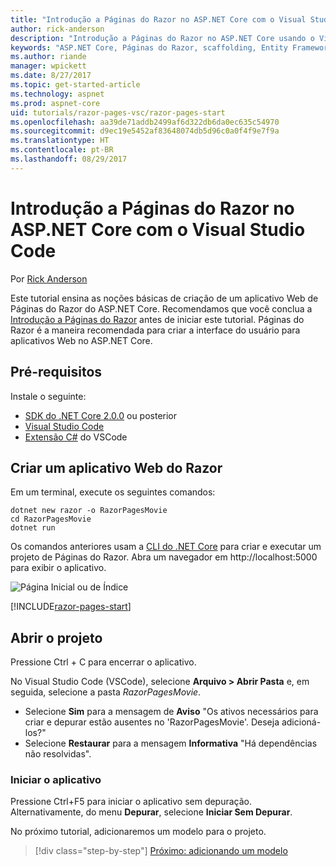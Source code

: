 ```yaml
---
title: "Introdução a Páginas do Razor no ASP.NET Core com o Visual Studio Code"
author: rick-anderson
description: "Introdução a Páginas do Razor no ASP.NET Core usando o Visual Studio Code"
keywords: "ASP.NET Core, Páginas do Razor, scaffolding, Entity Framework Core, EF, EF Core, banco de dados, mac, macOS, Visual Studio Code, Code"
ms.author: riande
manager: wpickett
ms.date: 8/27/2017
ms.topic: get-started-article
ms.technology: aspnet
ms.prod: aspnet-core
uid: tutorials/razor-pages-vsc/razor-pages-start
ms.openlocfilehash: aa39de71addb2499af6d322db6da0ec635c54970
ms.sourcegitcommit: d9ec19e5452af83648074db5d96c0a0f4f9e7f9a
ms.translationtype: HT
ms.contentlocale: pt-BR
ms.lasthandoff: 08/29/2017
---
```

# <a name="getting-started-with-razor-pages-in-aspnet-core-with-visual-studio-code"></a>Introdução a Páginas do Razor no ASP.NET Core com o Visual Studio Code

Por [Rick Anderson](https://twitter.com/RickAndMSFT)

Este tutorial ensina as noções básicas de criação de um aplicativo Web de Páginas do Razor do ASP.NET Core. Recomendamos que você conclua a [Introdução a Páginas do Razor](xref:mvc/razor-pages/index) antes de iniciar este tutorial. Páginas do Razor é a maneira recomendada para criar a interface do usuário para aplicativos Web no ASP.NET Core.

## <a name="prerequisites"></a>Pré-requisitos

Instale o seguinte:

* [SDK do .NET Core 2.0.0](https://dot.net/core) ou posterior
* [Visual Studio Code](https://code.visualstudio.com)
* [Extensão C#](https://marketplace.visualstudio.com/items?itemName=ms-vscode.csharp) do VSCode 

## <a name="create-a-razor-web-app"></a>Criar um aplicativo Web do Razor

Em um terminal, execute os seguintes comandos:

```console
dotnet new razor -o RazorPagesMovie
cd RazorPagesMovie
dotnet run
```

Os comandos anteriores usam a [CLI do .NET Core](https://docs.microsoft.com/dotnet/core/tools/dotnet) para criar e executar um projeto de Páginas do Razor. Abra um navegador em http://localhost:5000 para exibir o aplicativo.

![Página Inicial ou de Índice](../razor-pages/razor-pages-start/_static/home.png)

[!INCLUDE[razor-pages-start](../../includes/RP/razor-pages-start.md)]

## <a name="open-the-project"></a>Abrir o projeto

Pressione Ctrl + C para encerrar o aplicativo.

No Visual Studio Code (VSCode), selecione **Arquivo > Abrir Pasta** e, em seguida, selecione a pasta *RazorPagesMovie*.

- Selecione **Sim** para a mensagem de **Aviso** "Os ativos necessários para criar e depurar estão ausentes no 'RazorPagesMovie'. Deseja adicioná-los?"
- Selecione **Restaurar** para a mensagem **Informativa** "Há dependências não resolvidas".

### <a name="launch-the-app"></a>Iniciar o aplicativo

Pressione Ctrl+F5 para iniciar o aplicativo sem depuração. Alternativamente, do menu **Depurar**, selecione **Iniciar Sem Depurar**.

No próximo tutorial, adicionaremos um modelo para o projeto. 

>[!div class="step-by-step"]
[Próximo: adicionando um modelo](xref:tutorials/razor-pages-vsc/model)  
